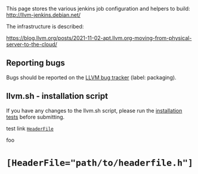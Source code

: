 This page stores the various jenkins job configuration and helpers to build:
http://llvm-jenkins.debian.net/

The infrastructure is described:

https://blog.llvm.org/posts/2021-11-02-apt.llvm.org-moving-from-physical-server-to-the-cloud/

## Reporting bugs

Bugs should be reported on the <a href="https://github.com/llvm/llvm-project/labels/packaging">LLVM bug tracker</a> (label: packaging).

## llvm.sh - installation script

If you have any changes to the llvm.sh script, please run the [installation tests](install-tests/README.md) before submitting.


test link
[`HeaderFile`](#headerfile-path-to-headerfile-h)

foo

# `[HeaderFile="path/to/headerfile.h"]`

